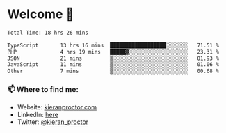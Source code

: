 # Welcome 🦘

<!--START_SECTION:waka-->

```txt
Total Time: 18 hrs 26 mins

TypeScript       13 hrs 16 mins  ██████████████████░░░░░░░   71.51 %
PHP              4 hrs 19 mins   █████▓░░░░░░░░░░░░░░░░░░░   23.31 %
JSON             21 mins         ▒░░░░░░░░░░░░░░░░░░░░░░░░   01.93 %
JavaScript       11 mins         ▒░░░░░░░░░░░░░░░░░░░░░░░░   01.06 %
Other            7 mins          ▒░░░░░░░░░░░░░░░░░░░░░░░░   00.68 %
```

<!--END_SECTION:waka-->

### 📫 Where to find me:

-   Website: [kieranproctor.com](https://kieranproctor.com/)
-   LinkedIn: [here](https://www.linkedin.com/in/kieran-proctor-086b5a159/)
-   Twitter: [@kieran_proctor](https://twitter.com/kieran_proctor)
